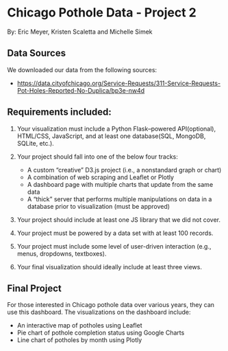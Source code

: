 # Chicago Pothole Data - Project 2

By: Eric Meyer, Kristen Scaletta and Michelle Simek

## Data Sources
We downloaded our data from the following sources:
- https://data.cityofchicago.org/Service-Requests/311-Service-Requests-Pot-Holes-Reported-No-Duplica/bp3e-nw4d

## Requirements included:
1. Your visualization must include a Python Flask–powered API(optional), HTML/CSS, JavaScript, and at least one database(SQL, MongoDB, SQLite, etc.).

2. Your project should fall into one of the below four tracks:
    - A custom “creative” D3.js project (i.e., a nonstandard graph or chart)
    - A combination of web scraping and Leaflet or Plotly
    - A dashboard page with multiple charts that update from the same data
    - A “thick” server that performs multiple manipulations on data in a database prior to visualization (must be approved)

3. Your project should include at least one JS library that we did not cover.

4. Your project must be powered by a data set with at least 100 records.

5. Your project must include some level of user-driven interaction (e.g., menus, dropdowns, textboxes).

6. Your final visualization should ideally include at least three views.

## Final Project
For those interested in Chicago pothole data over various years, they can use this dashboard. The visualizations on the dashboard include:
- An interactive map of potholes using Leaflet
- Pie chart of pothole completion status using Google Charts
- Line chart of potholes by month using Plotly

